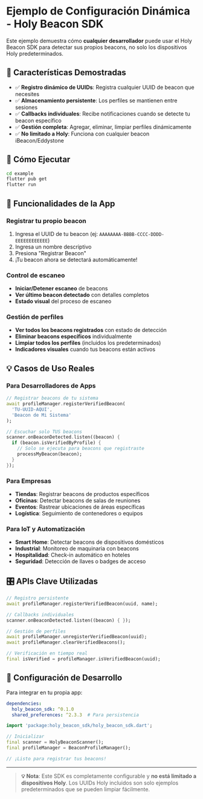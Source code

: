 # Ejemplo de Configuración Dinámica - Holy Beacon SDK

Este ejemplo demuestra cómo **cualquier desarrollador** puede usar el Holy Beacon SDK para detectar sus propios beacons, no solo los dispositivos Holy predeterminados.

## 🎯 **Características Demostradas**

- ✅ **Registro dinámico de UUIDs**: Registra cualquier UUID de beacon que necesites
- ✅ **Almacenamiento persistente**: Los perfiles se mantienen entre sesiones  
- ✅ **Callbacks individuales**: Recibe notificaciones cuando se detecte tu beacon específico
- ✅ **Gestión completa**: Agregar, eliminar, limpiar perfiles dinámicamente
- ✅ **No limitado a Holy**: Funciona con cualquier beacon iBeacon/Eddystone

## 🚀 **Cómo Ejecutar**

```bash
cd example
flutter pub get
flutter run
```

## 📱 **Funcionalidades de la App**

### Registrar tu propio beacon
1. Ingresa el UUID de tu beacon (ej: `AAAAAAAA-BBBB-CCCC-DDDD-EEEEEEEEEEEE`)
2. Ingresa un nombre descriptivo
3. Presiona "Registrar Beacon"
4. ¡Tu beacon ahora se detectará automáticamente!

### Control de escaneo
- **Iniciar/Detener escaneo** de beacons
- **Ver último beacon detectado** con detalles completos
- **Estado visual** del proceso de escaneo

### Gestión de perfiles
- **Ver todos los beacons registrados** con estado de detección
- **Eliminar beacons específicos** individualmente  
- **Limpiar todos los perfiles** (incluidos los predeterminados)
- **Indicadores visuales** cuando tus beacons están activos

## 💡 **Casos de Uso Reales**

### Para Desarrolladores de Apps
```dart
// Registrar beacons de tu sistema
await profileManager.registerVerifiedBeacon(
  'TU-UUID-AQUI',
  'Beacon de Mi Sistema'
);

// Escuchar solo TUS beacons
scanner.onBeaconDetected.listen((beacon) {
  if (beacon.isVerifiedByProfile) {
    // Solo se ejecuta para beacons que registraste
    processMyBeacon(beacon);
  }
});
```

### Para Empresas
- **Tiendas**: Registrar beacons de productos específicos
- **Oficinas**: Detectar beacons de salas de reuniones  
- **Eventos**: Rastrear ubicaciones de áreas específicas
- **Logística**: Seguimiento de contenedores o equipos

### Para IoT y Automatización
- **Smart Home**: Detectar beacons de dispositivos domésticos
- **Industrial**: Monitoreo de maquinaria con beacons
- **Hospitalidad**: Check-in automático en hoteles
- **Seguridad**: Detección de llaves o badges de acceso

## 🎛️ **APIs Clave Utilizadas**

```dart
// Registro persistente
await profileManager.registerVerifiedBeacon(uuid, name);

// Callbacks individuales  
scanner.onBeaconDetected.listen((beacon) { });

// Gestión de perfiles
await profileManager.unregisterVerifiedBeacon(uuid);
await profileManager.clearVerifiedBeacons();

// Verificación en tiempo real
final isVerified = profileManager.isVerifiedBeacon(uuid);
```

## 🔧 **Configuración de Desarrollo**

Para integrar en tu propia app:

```yaml
dependencies:
  holy_beacon_sdk: ^0.1.0
  shared_preferences: ^2.3.3  # Para persistencia
```

```dart
import 'package:holy_beacon_sdk/holy_beacon_sdk.dart';

// Inicializar
final scanner = HolyBeaconScanner();
final profileManager = BeaconProfileManager();

// ¡Listo para registrar tus beacons!
```

---

> **💡 Nota**: Este SDK es completamente configurable y **no está limitado a dispositivos Holy**. Los UUIDs Holy incluidos son solo ejemplos predeterminados que se pueden limpiar fácilmente.